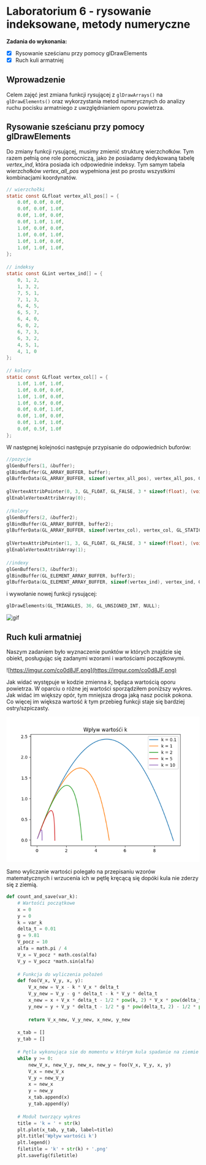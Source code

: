 # Laboratorium 6 - rysowanie indeksowane, metody numeryczne

**Zadania do wykonania:**

 * [x] Rysowanie sześcianu przy pomocy glDrawElements
 * [x] Ruch kuli armatniej

## Wprowadzenie

Celem zajęć jest zmiana funkcji rysującej z `glDrawArrays()` na `glDrawElements()` oraz wykorzystania metod numerycznych do analizy ruchu pocisku armatniego z uwzględnianiem oporu powietrza. 

## Rysowanie sześcianu przy pomocy glDrawElements

Do zmiany funkcji rysującej, musimy zmienić strukturę wierzchołków. Tym razem pełnią one role pomocniczą, jako że posiadamy dedykowaną tabelę *vertex_ind*, która posiada ich odpowiednie indeksy. Tym samym tabela wierzchołków *vertex_all_pos* wypełniona jest po prostu wszystkimi kombinacjami koordynatów.

```c
// wierzchołki
static const GLfloat vertex_all_pos[] = {
    0.0f, 0.0f, 0.0f,
    0.0f, 0.0f, 1.0f,
    0.0f, 1.0f, 0.0f,
    0.0f, 1.0f, 1.0f,
    1.0f, 0.0f, 0.0f,
    1.0f, 0.0f, 1.0f,
    1.0f, 1.0f, 0.0f,
    1.0f, 1.0f, 1.0f,
};

// indeksy
static const GLint vertex_ind[] = {
    0, 1, 2,
    1, 3, 2,
    7, 5, 1,
    7, 1, 3,
    6, 4, 5,
    6, 5, 7,
    6, 4, 0,
    6, 0, 2,
    6, 7, 3,
    6, 3, 2,
    4, 5, 1,
    4, 1, 0
};

// kolory
static const GLfloat vertex_col[] = {
    1.0f, 1.0f, 1.0f,
    1.0f, 0.0f, 0.0f,
    1.0f, 1.0f, 0.0f,
    1.0f, 0.5f, 0.0f,
    0.0f, 0.0f, 1.0f,
    0.0f, 1.0f, 0.0f,
    0.0f, 1.0f, 1.0f,
    0.0f, 0.5f, 1.0f
};
```

W następnej kolejności następuje przypisanie do odpowiednich buforów:

```c
//pozycje
glGenBuffers(1, &buffer);
glBindBuffer(GL_ARRAY_BUFFER, buffer);
glBufferData(GL_ARRAY_BUFFER, sizeof(vertex_all_pos), vertex_all_pos, GL_STATIC_DRAW);

glVertexAttribPointer(0, 3, GL_FLOAT, GL_FALSE, 3 * sizeof(float), (void*)0);
glEnableVertexAttribArray(0);

//kolory
glGenBuffers(2, &buffer2);
glBindBuffer(GL_ARRAY_BUFFER, buffer2);
glBufferData(GL_ARRAY_BUFFER, sizeof(vertex_col), vertex_col, GL_STATIC_DRAW);

glVertexAttribPointer(1, 3, GL_FLOAT, GL_FALSE, 3 * sizeof(float), (void*)0);
glEnableVertexAttribArray(1);

//indexy
glGenBuffers(3, &buffer3);
glBindBuffer(GL_ELEMENT_ARRAY_BUFFER, buffer3);
glBufferData(GL_ELEMENT_ARRAY_BUFFER, sizeof(vertex_ind), vertex_ind, GL_STATIC_DRAW);
```

i wywołanie nowej funkcji rysującej:

```c
glDrawElements(GL_TRIANGLES, 36, GL_UNSIGNED_INT, NULL);
```

![gif](https://i.imgur.com/H3MQTha.gif)

## Ruch kuli armatniej

Naszym zadaniem było wyznaczenie punktów w których znajdzie się obiekt, posługując się zadanymi wzorami i wartościami początkowymi.

![https://imgur.com/co0d8JF.png](https://imgur.com/co0d8JF.png)

Jak widać występuje w kodzie zmienna *k*, będąca wartością oporu powietrza. W oparciu o różne jej wartości sporządziłem poniższy wykres. Jak widać im większy opór, tym mniejsza droga jaką nasz pocisk pokona. Co więcej im większa wartość *k* tym przebieg funkcji staje się bardziej ostry/szpiczasty.

![pic](https://raw.githubusercontent.com/Torak28/Animacja_i_Symulacja/master/Lab6/k10.png)

Samo wyliczanie wartości polegało na przepisaniu wzorów matematycznych i wrzucenia ich w pętlę kręcącą się dopóki kula nie zderzy się z ziemią.

```py
def count_and_save(var_k):
    # Wartośći początkowe
    x = 0
    y = 0
    k = var_k
    delta_t = 0.01
    g = 9.81
    V_pocz = 10
    alfa = math.pi / 4
    V_x = V_pocz * math.cos(alfa)
    V_y = V_pocz *math.sin(alfa)

    # Funkcja do wyliczenia położeń
    def foo(V_x, V_y, x, y):
        V_x_new = V_x - k * V_x * delta_t
        V_y_new = V_y - g * delta_t - k * V_y * delta_t
        x_new = x + V_x * delta_t - 1/2 * pow(k, 2) * V_x * pow(delta_t, 2)
        y_new = y + V_y * delta_t - 1/2 * g * pow(delta_t, 2) - 1/2 * pow(k, 2) * V_y * pow(delta_t, 2)
        
        return V_x_new, V_y_new, x_new, y_new 

    x_tab = []
    y_tab = []

    # Pętla wykonująca sie do momentu w którym kula spadanie na ziemie
    while y >= 0:
        new_V_x, new_V_y, new_x, new_y = foo(V_x, V_y, x, y)
        V_x = new_V_x
        V_y = new_V_y
        x = new_x
        y = new_y
        x_tab.append(x)
        y_tab.append(y)

    # Moduł tworzący wykres
    title = 'k = ' + str(k)
    plt.plot(x_tab, y_tab, label=title)
    plt.title('Wpływ wartośći k')
    plt.legend()
    filetitle = 'k' + str(k) + '.png'
    plt.savefig(filetitle)
```